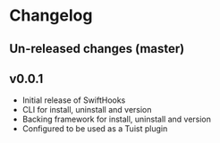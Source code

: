 # Changelog

## Un-released changes (master)

## v0.0.1

* Initial release of SwiftHooks
* CLI for install, uninstall and version
* Backing framework for install, uninstall and version
* Configured to be used as a Tuist plugin
